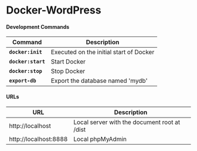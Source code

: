 # Docker-WordPress

#### Development Commands

| Command            | Description                             |
| ------------------ | --------------------------------------- |
| **`docker:init`**  | Executed on the initial start of Docker |
| **`docker:start`** | Start Docker                            |
| **`docker:stop`**  | Stop Docker                             |
| **`export-db`**    | Export the database named 'mydb'        |

#### URLs

| URL                   | Description                                  |
| --------------------- | -------------------------------------------- |
| http://localhost      | Local server with the document root at /dist |
| http://localhost:8888 | Local phpMyAdmin                             |
